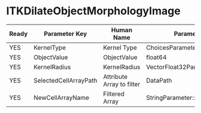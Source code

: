 # ITKDilateObjectMorphologyImage #

| Ready | Parameter Key | Human Name | Parameter Type | Parameter Class |
|-------|---------------|------------|-----------------|----------------|
| YES | KernelType | Kernel Type | ChoicesParameter::ValueType | ChoicesParameter |
| YES | ObjectValue | ObjectValue | float64 | Float64Parameter |
| YES | KernelRadius | KernelRadius | VectorFloat32Parameter::ValueType | VectorFloat32Parameter |
| YES | SelectedCellArrayPath | Attribute Array to filter | DataPath | ArraySelectionParameter |
| YES | NewCellArrayName | Filtered Array | StringParameter::ValueType | StringParameter |

